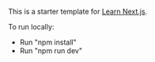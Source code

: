 This is a starter template for [Learn Next.js](https://nextjs.org/learn).

To run locally:
- Run "npm install"
- Run "npm run dev"